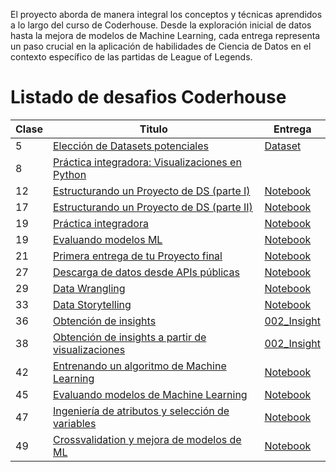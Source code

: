 El proyecto aborda de manera integral los conceptos y técnicas aprendidos a lo largo del curso de Coderhouse. Desde la exploración inicial de datos hasta la mejora de modelos de Machine Learning, cada entrega representa un paso crucial en la aplicación de habilidades de Ciencia de Datos en el contexto específico de las partidas de League of Legends. 

# Listado de desafios Coderhouse

| Clase | Titulo | Entrega |
|---|---|---|
| 5 | [Elección de Datasets potenciales](/Mis%20Entregas/01-Elección%20de%20Datasets%20potenciales.md) | [Dataset](/data/raw/high_diamond_ranked_10min.csv) |
| 8 | [Práctica integradora: Visualizaciones en Python](/Mis%20Entregas/02-Práctica%20integradora%20Visualizaciones%20en%20Python.md) | |
| 12 | [Estructurando un Proyecto de DS (parte I)](/Mis%20Entregas/03-Estructurando%20un%20Proyecto%20de%20DS%20(parte%20I).md) | [Notebook](/Mis%20Entregas/03-ProyectoDS_ParteI_Barroso.ipynb) |
| 17 | [Estructurando un Proyecto de DS (parte II)](/Mis%20Entregas/04-Estructurando%20un%20Proyecto%20de%20DS%20(parte%20II).md) | [Notebook](/Mis%20Entregas/04-ProyectoDS_ParteII_Barroso.ipynb) |
| 19 | [Práctica integradora](/Mis%20Entregas/05-Práctica%20integradora.md) | [Notebook](/Mis%20Entregas/05-ProyectoDS_ParteIII_Barroso.ipynb) |
| 19 | [Evaluando modelos ML](/Mis%20Entregas/05-Evaluando%20modelos%20ML.md) | [Notebook](/Mis%20Entregas/05-Proyecto_ComplementarioI_Barroso.ipynb) |
| 21 | [Primera entrega de tu Proyecto final](/Mis%20Entregas/05-Práctica%20integradora.md) | [Notebook](/Mis%20Entregas/06-Primera_Entrega_Barroso.ipynb) |
| 27 | [Descarga de datos desde APIs públicas](/Mis%20Entregas/07-Descarga%20de%20datos%20desde%20APIs%20públicas.md) | [Notebook](/Mis%20Entregas/07-Desafio_APIS_FernandoBarroso.ipynb) |
| 29 | [Data Wrangling](/Mis%20Entregas/08-Data%20Wrangling.md) | [Notebook](/Mis%20Entregas/08-Data_Wrangling_FernandoBarroso.ipynb) |
| 33 | [Data Storytelling](/Mis%20Entregas/09-Data%20Storytelling.md) | [Notebook](/Mis%20Entregas/09-Data_StoryTelling+FernandoBarroso.ipynb) |
| 36 | [Obtención de insights](/Mis%20Entregas/10-Obtención%20de%20insights.md) | [002_Insight](/notebooks/002_Insight.ipynb) |
| 38 | [Obtención de insights a partir de visualizaciones](/Mis%20Entregas/11-Obtención%20de%20insights%20a%20partir%20de%20visualizaciones.md) | [002_Insight](/notebooks/002_Insight.ipynb) |
| 42 | [Entrenando un algoritmo de Machine Learning](/Mis%20Entregas/12-Entrenando%20un%20algoritmo%20de%20Machine%20Learning.md) | [Notebook](/Mis%20Entregas/12-Desafio_AlgoritmoML_MVP_Fernando_Barroso.ipynb) |
| 45 | [Evaluando modelos de Machine Learning](/Mis%20Entregas/13-Evaluando%20modelos%20de%20Machine%20Learning.md) | [Notebook](/Mis%20Entregas/13-Desafío_EvaluaciónML_FernandoBarroso.ipynb) |
| 47 | [Ingeniería de atributos y selección de variables](/Mis%20Entregas/14-Ingeniería%20de%20atributos%20y%20selección%20de%20variables.md) | [Notebook](/Mis%20Entregas/14-Desafío_EvaluaciónML_Fernando-Barroso.ipynb) |
| 49 | [Crossvalidation y mejora de modelos de ML](/Mis%20Entregas/15-Ingeniería%20de%20atributos%20y%20selección%20de%20variables.md) | [Notebook](/Mis%20Entregas/15-Desafio_CrossValidation_Fernando-Barroso.ipynb) |
